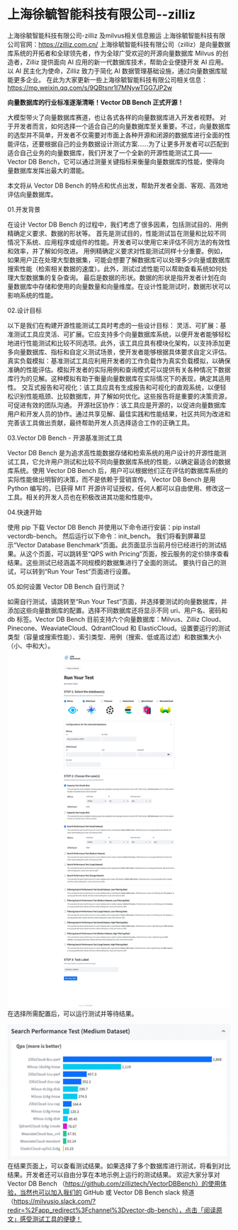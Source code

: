 # 上海徐毓智能科技有限公司--zilliz
上海徐毓智能科技有限公司-zilliz 及milvus相关信息搬运
上海徐毓智能科技有限公司官网：https://zilliz.com.cn/
上海徐毓智能科技有限公司（zilliz）是向量数据库系统的开拓者和全球领先者，作为全球广受欢迎的开源向量数据库 Milvus 的创造者，Zilliz 提供面向 AI 应用的新一代数据库技术，帮助企业便捷开发 AI 应用。
以 AI 民主化为使命，Zilliz 致力于简化 AI 数据管理基础设施，通过向量数据库赋能更多企业。
在此为大家更新一些上海徐毓智能科技有限公司相关信息：https://mp.weixin.qq.com/s/9QBtsnr1I7MNywTGG7JP2w

**向量数据库的行业标准逐渐清晰！Vector DB Bench 正式开源！**

大模型带火了向量数据库赛道，也让各式各样的向量数据库进入开发者视野。
对于开发者而言，如何选择一个适合自己的向量数据库至关重要。不过，向量数据库的选型并不简单，开发者不仅需要对市面上各种开源和闭源的数据库进行全面的性能评估，还要根据自己的业务数据设计测试方案……为了让更多开发者可以匹配到适合自己业务的向量数据库，我们开发了一个全新的开源性能测试工具——Vector DB Bench，它可以通过测量关键指标来衡量向量数据库的性能，使得向量数据库发挥出最大的潜能。

本文将从 Vector DB Bench 的特点和优点出发，帮助开发者全面、客观、高效地评估向量数据库。

01.开发背景

在设计 Vector DB Bench 的过程中，我们考虑了很多因素，包括测试目的、用例精确定义要求、数据的形状等。
首先是测试目的，性能测试旨在测量和比较不同情况下系统、应用程序或组件的性能。开发者可以使用它来评估不同方法的有效性和效率，并了解如何改进。
用例精确定义要求对性能测试同样十分重要。例如，如果用户正在处理大型数据集，可能会想要了解数据库可以处理多少向量或数据库搜索性能（检索相关数据的速度）。此外，测试过滤性能可以帮助查看系统如何处理大型数据集的复杂查询。
最后是数据的形状。数据的形状是指开发者计划在向量数据库中存储和使用的向量数量和向量维度。在设计性能测试时，数据形状可以影响系统的性能。

02.设计目标

以下是我们在构建开源性能测试工具时考虑的一些设计目标：
灵活、可扩展：基准测试工具应灵活、可扩展。它应支持多个向量数据库系统，以便开发者能够轻松地进行性能测试和比较不同选项。此外，该工具应具有模块化架构，以支持添加更多向量数据库、指标和自定义测试场景，使开发者能够根据具体要求自定义评估。
真实负载模拟：基准测试工具应利用开发者的工作负载作为真实负载模拟，以确保准确的性能评估。模拟开发者的实际用例和查询模式可以提供有关各种情况下数据库行为的见解。这种模拟有助于衡量向量数据库在实际情况下的表现，确定其适用性。
交互式报告和可视化：该工具应具有生成报告和可视化的直观系统，以便轻松识别性能瓶颈、比较数据库，并了解如何优化。这些报告将是重要的决策资源，可促进有效的团队沟通。
开源社区协作：该工具应是开源的，以促进向量数据库用户和开发人员的协作。通过共享见解、最佳实践和性能结果，社区共同为改进和完善该工具做出贡献，最终帮助开发人员选择适合工作的正确工具。

03.Vector DB Bench - 开源基准测试工具

Vector DB Bench 是为追求高性能数据存储和检索系统的用户设计的开源性能测试工具，它允许用户测试和比较不同向量数据库系统的性能，以确定最适合的数据库系统。使用 Vector DB Bench 后，用户可以根据他们正在评估的数据库系统的实际性能做出明智的决策，而不是依赖于营销宣传。
Vector DB Bench 是用 Python 编写的，已获得  MIT 开源许可证授权，任何人都可以自由使用、修改这一工具。相关的开发人员也在积极改进其功能和性能中。

04.快速开始

使用 pip 下载 Vector DB Bench 并使用以下命令进行安装：pip install vectordb-bench。 然后运行以下命令：init_bench。
我们将看到屏幕显示“Vector Database Benchmark”页面。此页面显示当前月份已经进行的测试结果。从这个页面，可以跳转至“QPS with Pricing”页面，按云服务的定价排序查看结果。这些测试已经涵盖不同规模的数据集进行了全面的测试。
要执行自己的测试，可以转到“Run Your Test”页面进行设置。

05.如何设置 Vector DB Bench 自行测试？

如需自行测试，请跳转至“Run Your Test”页面，并选择要测试的向量数据库，并添加这些向量数据库的配置。选择不同数据库还将显示不同 uri、用户名、密码和 db 标签。Vector DB Bench 目前支持六个向量数据库：Milvus、Zilliz Cloud、Pinecone、WeaviateCloud、QdrantCloud 和 ElasticCloud。设置要运行的测试类型（容量或搜索性能）、索引类型、用例（搜索、低或高过滤）和数据集大小（小、中和大）。
![Run_Your_test](/GH1.webp)
在选择所需配置后，可以运行测试并等待结果。

![Test](/GH2.webp)
在结果页面上，可以查看测试结果。如果选择了多个数据库进行测试，将看到对比结果。开发者还可以自由分享在本地示例上运行的测试结果。
欢迎大家分享对 Vector DB Bench （https://github.com/zilliztech/VectorDBBench）的使用体验，当然也可以加入我们的 GitHub 或 Vector DB Bench slack 频道（https://milvusio.slack.com/?redir=%2Fapp_redirect%3Fchannel%3Dvector-db-bench），点击「阅读原文」感受测试工具的便捷！
